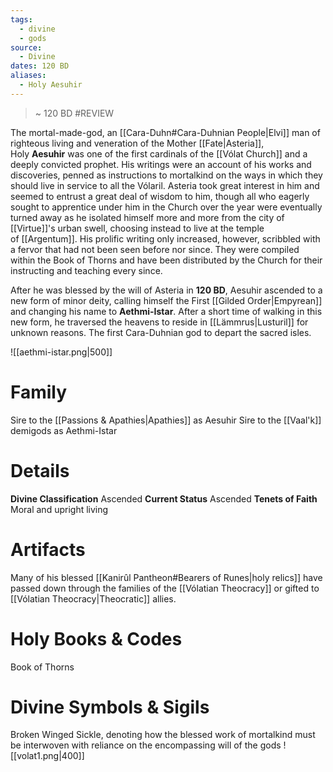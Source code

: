```yaml
---
tags:
  - divine
  - gods
source:
  - Divine
dates: 120 BD
aliases:
  - Holy Aesuhir
---
```

> ~ 120 BD
#REVIEW

The mortal-made-god, an [[Cara-Duhn#Cara-Duhnian People|Elvi]] man of righteous living and veneration of the Mother [[Fate|Asteria]], Holy **Aesuhir** was one of the first cardinals of the [[Vólat Church]] and a deeply convicted prophet. His writings were an account of his works and discoveries, penned as instructions to mortalkind on the ways in which they should live in service to all the Vólaril. Asteria took great interest in him and seemed to entrust a great deal of wisdom to him, though all who eagerly sought to apprentice under him in the Church over the year were eventually turned away as he isolated himself more and more from the city of [[Virtue]]'s urban swell, choosing instead to live at the temple of [[Argentum]]. His prolific writing only increased, however, scribbled with a fervor that had not been seen before nor since. They were compiled within the Book of Thorns and have been distributed by the Church for their instructing and teaching every since.

After he was blessed by the will of Asteria in **120 BD**, Aesuhir ascended to a new form of minor deity, calling himself the First [[Gilded Order|Empyrean]] and changing his name to **Aethmi-Istar**. After a short time of walking in this new form, he traversed the heavens to reside in [[Lämmrus|Lusturil]] for unknown reasons. The first Cara-Duhnian god to depart the sacred isles.

![[aethmi-istar.png|500]]

# Family
Sire to the [[Passions & Apathies|Apathies]] as Aesuhir
Sire to the [[Vaal'k]] demigods as Aethmi-Istar

# Details
**Divine Classification** Ascended
**Current Status** Ascended
**Tenets of Faith** Moral and upright living

# Artifacts
Many of his blessed [[Kanirûl Pantheon#Bearers of Runes|holy relics]] have passed down through the families of the [[Vólatian Theocracy]] or gifted to [[Vólatian Theocracy|Theocratic]] allies.

# Holy Books & Codes
Book of Thorns

# Divine Symbols & Sigils
Broken Winged Sickle, denoting how the blessed work of mortalkind must be interwoven with reliance on the encompassing will of the gods
![[volat1.png|400]]